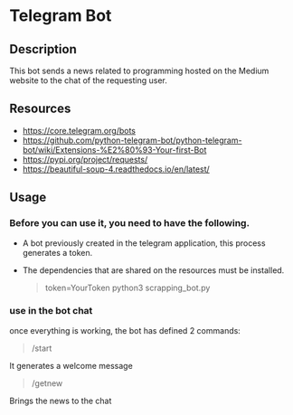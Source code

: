 # Telegram Bot

## Description
This bot sends a news related to programming hosted on the Medium website to the chat of the requesting user.


## Resources
* https://core.telegram.org/bots
* https://github.com/python-telegram-bot/python-telegram-bot/wiki/Extensions-%E2%80%93-Your-first-Bot
* https://pypi.org/project/requests/
* https://beautiful-soup-4.readthedocs.io/en/latest/


## Usage

### Before you can use it, you need to have the following.
* A bot previously created in the telegram application, this process generates a token.
* The dependencies that are shared on the resources must be installed.

    > token=YourToken python3 scrapping_bot.py

### use in the bot chat

once everything is working, the bot has defined 2 commands:


> /start

It generates a welcome message

> /getnew

Brings the news to the chat
